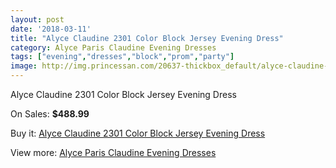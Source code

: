 ```yaml
---
layout: post
date: '2018-03-11'
title: "Alyce Claudine 2301 Color Block Jersey Evening Dress"
category: Alyce Paris Claudine Evening Dresses
tags: ["evening","dresses","block","prom","party"]
image: http://img.princessan.com/20637-thickbox_default/alyce-claudine-2301-color-block-jersey-evening-dress.jpg
---
```

Alyce Claudine 2301 Color Block Jersey Evening Dress

On Sales: **$488.99**
<a href="https://www.princessan.com/en/9293-alyce-claudine-2301-color-block-jersey-evening-dress.html"><amp-img layout="responsive" width="600" height="600" src="//img.princessan.com/20637-thickbox_default/alyce-claudine-2301-color-block-jersey-evening-dress.jpg" alt="Alyce Claudine 2301 Color Block Jersey Evening Dress 0" /></a>

Buy it: [Alyce Claudine 2301 Color Block Jersey Evening Dress](https://www.princessan.com/en/9293-alyce-claudine-2301-color-block-jersey-evening-dress.html "Alyce Claudine 2301 Color Block Jersey Evening Dress")

View more: [Alyce Paris Claudine Evening Dresses](https://www.princessan.com/en/76- "Alyce Paris Claudine Evening Dresses")